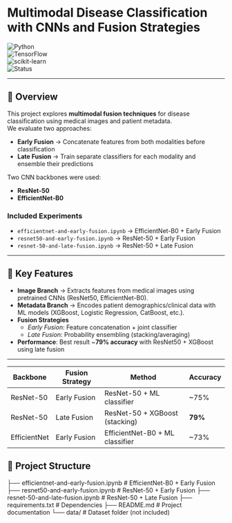 # Multimodal Disease Classification with CNNs and Fusion Strategies

![Python](https://img.shields.io/badge/Python-3.9-blue)  
![TensorFlow](https://img.shields.io/badge/TensorFlow-2.x-orange)  
![scikit-learn](https://img.shields.io/badge/scikit--learn-1.5-green)  
![Status](https://img.shields.io/badge/Status-Research--Prototype-yellow)

---

## 📌 Overview
This project explores **multimodal fusion techniques** for disease classification using medical images and patient metadata.  
We evaluate two approaches:

- **Early Fusion** → Concatenate features from both modalities before classification  
- **Late Fusion** → Train separate classifiers for each modality and ensemble their predictions  

Two CNN backbones were used:
- **ResNet-50**
- **EfficientNet-B0**

### Included Experiments
- `efficientnet-and-early-fusion.ipynb` → EfficientNet-B0 + Early Fusion  
- `resnet50-and-early-fusion.ipynb` → ResNet-50 + Early Fusion  
- `resnet-50-and-late-fusion.ipynb` → ResNet-50 + Late Fusion  

---

## 🚀 Key Features
- **Image Branch** → Extracts features from medical images using pretrained CNNs (ResNet50, EfficientNet-B0).  
- **Metadata Branch** → Encodes patient demographics/clinical data with ML models (XGBoost, Logistic Regression, CatBoost, etc.).  
- **Fusion Strategies**  
  - *Early Fusion*: Feature concatenation + joint classifier  
  - *Late Fusion*: Probability ensembling (stacking/averaging)  
- **Performance**: Best result ~**79% accuracy** with ResNet50 + XGBoost using late fusion  

---

| Backbone     | Fusion Strategy | Method                          | Accuracy |
| ------------ | --------------- | ------------------------------- | -------- |
| ResNet-50    | Early Fusion    | ResNet-50 + ML classifier       | \~75%    |
| ResNet-50    | Late Fusion     | ResNet-50 + XGBoost (stacking)  | **79%**  |
| EfficientNet | Early Fusion    | EfficientNet-B0 + ML classifier | \~73%    |


## 📂 Project Structure

├── efficientnet-and-early-fusion.ipynb # EfficientNet-B0 + Early Fusion
├── resnet50-and-early-fusion.ipynb # ResNet-50 + Early Fusion
├── resnet-50-and-late-fusion.ipynb # ResNet-50 + Late Fusion
├── requirements.txt # Dependencies
├── README.md # Project documentation
└── data/ # Dataset folder (not included)
